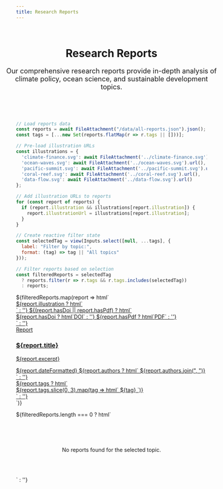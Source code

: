 ```yaml
---
title: Research Reports
---
```


<style>
  @import url("/_theme/assets/css/base.css");
  @import url("/_theme/assets/css/cards.css");
  
  .reports-header {
    text-align: center;
    padding: 3rem 0;
    background: var(--color-surface);
    margin: -2rem -2rem 2rem -2rem;
  }
  
  .reports-description {
    font-size: 1.125rem;
    color: var(--color-text-secondary);
    max-width: 600px;
    margin: 1rem auto 0;
  }
  
  .reports-grid {
    display: grid;
    grid-template-columns: repeat(auto-fill, minmax(350px, 1fr));
    gap: 2rem;
    margin: 2rem 0;
  }
  
  .filter-bar {
    display: flex;
    gap: 1rem;
    margin: 2rem 0;
    flex-wrap: wrap;
  }
  
  .filter-button {
    padding: 0.5rem 1rem;
    border: 1px solid var(--color-border);
    background: var(--color-white);
    border-radius: 0.25rem;
    cursor: pointer;
    transition: all 0.2s;
  }
  
  .filter-button:hover {
    background: var(--color-surface);
  }
  
  .filter-button.active {
    background: var(--color-teal);
    color: white;
    border-color: var(--color-teal);
  }
</style>

<div class="reports-header">
  <h1>Research Reports</h1>
  <p class="reports-description">
    Our comprehensive research reports provide in-depth analysis of climate policy, ocean science, and sustainable development topics.
  </p>
</div>

```js
// Load reports data
const reports = await FileAttachment("/data/all-reports.json").json();
const tags = [...new Set(reports.flatMap(r => r.tags || []))];

// Pre-load illustration URLs
const illustrations = {
  'climate-finance.svg': await FileAttachment('../climate-finance.svg').url(),
  'ocean-waves.svg': await FileAttachment('../ocean-waves.svg').url(),
  'pacific-summit.svg': await FileAttachment('../pacific-summit.svg').url(),
  'coral-reef.svg': await FileAttachment('../coral-reef.svg').url(),
  'data-flow.svg': await FileAttachment('../data-flow.svg').url()
};

// Add illustration URLs to reports
for (const report of reports) {
  if (report.illustration && illustrations[report.illustration]) {
    report.illustrationUrl = illustrations[report.illustration];
  }
}

// Create reactive filter state
const selectedTag = view(Inputs.select([null, ...tags], {
  label: "Filter by topic:",
  format: (tag) => tag || "All topics"
}));

// Filter reports based on selection
const filteredReports = selectedTag 
  ? reports.filter(r => r.tags && r.tags.includes(selectedTag))
  : reports;
```

<div class="news-grid">
  ${filteredReports.map(report => html`
    <a href="${report.url}" class="news-card news-card--report">
      <div class="news-card__header">
        ${report.illustration ? html`
          <div class="news-card__illustration">
            <img src="${report.illustrationUrl}" alt="">
          </div>
        ` : ''}
        ${(report.hasDoi || report.hasPdf) ? html`
          <div class="news-card__badges">
            ${report.hasDoi ? html`<span class="badge badge--doi">DOI</span>` : ''}
            ${report.hasPdf ? html`<span class="badge badge--pdf">PDF</span>` : ''}
          </div>
        ` : ''}
      </div>
      <div class="news-card__body">
        <span class="news-card__type">Report</span>
        <h3 class="news-card__title">${report.title}</h3>
        <p class="news-card__excerpt">${report.excerpt}</p>
        <div class="news-card__meta">
          <span class="news-card__date">${report.dateFormatted}</span>
          ${report.authors ? html`
            <span class="news-card__authors">${report.authors.join(", ")}</span>
          ` : ''}
        </div>
        ${report.tags ? html`
          <div class="news-card__tags">
            ${report.tags.slice(0, 3).map(tag => html`
              <span class="tag">${tag}</span>
            `)}
          </div>
        ` : ''}
      </div>
    </a>
  `)}
</div>

${filteredReports.length === 0 ? html`
  <div style="text-align: center; padding: 3rem 0; color: var(--color-text-secondary);">
    <p>No reports found for the selected topic.</p>
  </div>
` : ''}